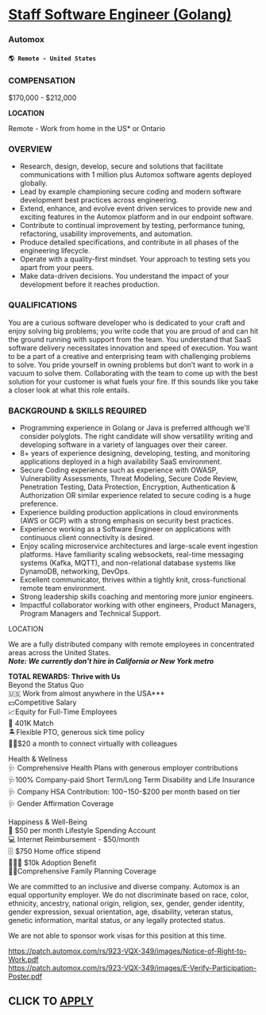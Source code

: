 # [Staff Software Engineer (Golang)](https://www.remotewlb.com/apply/staff-software-engineer-golang-122722)  
### Automox  
#### `🌎 Remote - United States`  

### **COMPENSATION**

$170,000 - $212,000

**LOCATION**

Remote - Work from home in the US* or Ontario

### OVERVIEW

  * Research, design, develop, secure and solutions that facilitate communications with 1 million plus Automox software agents deployed globally.
  * Lead by example championing secure coding and modern software development best practices across engineering.
  * Extend, enhance, and evolve event driven services to provide new and exciting features in the Automox platform and in our endpoint software.
  * Contribute to continual improvement by testing, performance tuning, refactoring, usability improvements, and automation.
  * Produce detailed specifications, and contribute in all phases of the engineering lifecycle.
  * Operate with a quality-first mindset. Your approach to testing sets you apart from your peers.
  * Make data-driven decisions. You understand the impact of your development before it reaches production.

### **QUALIFICATIONS**

You are a curious software developer who is dedicated to your craft and enjoy solving big problems; you write code that you are proud of and can hit the ground running with support from the team. You understand that SaaS software delivery necessitates innovation and speed of execution. You want to be a part of a creative and enterprising team with challenging problems to solve. You pride yourself in owning problems but don’t want to work in a vacuum to solve them. Collaborating with the team to come up with the best solution for your customer is what fuels your fire. If this sounds like you take a closer look at what this role entails.

### BACKGROUND & SKILLS REQUIRED

  * Programming experience in Golang or Java is preferred although we'll consider polyglots. The right candidate will show versatility writing and developing software in a variety of languages over their career.
  * 8+ years of experience designing, developing, testing, and monitoring applications deployed in a high availability SaaS environment.
  * Secure Coding experience such as experience with OWASP, Vulnerability Assessments, Threat Modeling, Secure Code Review, Penetration Testing, Data Protection, Encryption, Authentication & Authorization OR similar experience related to secure coding is a huge preference.
  * Experience building production applications in cloud environments (AWS or GCP) with a strong emphasis on security best practices.
  * Experience working as a Software Engineer on applications with continuous client connectivity is desired.
  * Enjoy scaling microservice architectures and large-scale event ingestion platforms. Have familiarity scaling websockets, real-time messaging systems (Kafka, MQTT), and non-relational database systems like DynamoDB, networking, DevOps.
  * Excellent communicator, thrives within a tightly knit, cross-functional remote team environment.
  * Strong leadership skills coaching and mentoring more junior engineers.
  * Impactful collaborator working with other engineers, Product Managers, Program Managers and Technical Support.

LOCATION  
  
We are a fully distributed company with remote employees in concentrated areas across the United States.  
***Note: We currently don't hire in California or New York metro***

**TOTAL REWARDS: Thrive with Us**  
Beyond the Status Quo  
🇺🇸 Work from almost anywhere in the USA***  
💵Competitive Salary  
📈Equity for Full-Time Employees  
🏦 401K Match  
🏝Flexible PTO, generous sick time policy  
👋🏽$20 a month to connect virtually with colleagues

Health & Wellness  
🩺 Comprehensive Health Plans with generous employer contributions  
🩺100% Company-paid Short Term/Long Term Disability and Life Insurance  
🩺 Company HSA Contribution: $100-$150-$200 per month based on tier  
🩺 Gender Affirmation Coverage

Happiness & Well-Being  
🎁 $50 per month Lifestyle Spending Account  
💻 Internet Reimbursement - $50/month  
🗄 $750 Home office stipend  
👨‍👧‍👦 $10k Adoption Benefit  
🤰🏽Comprehensive Family Planning Coverage

We are committed to an inclusive and diverse company. Automox is an equal opportunity employer. We do not discriminate based on race, color, ethnicity, ancestry, national origin, religion, sex, gender, gender identity, gender expression, sexual orientation, age, disability, veteran status, genetic information, marital status, or any legally protected status.

We are not able to sponsor work visas for this position at this time.

https://patch.automox.com/rs/923-VQX-349/images/Notice-of-Right-to-Work.pdf  
https://patch.automox.com/rs/923-VQX-349/images/E-Verify-Participation-Poster.pdf

  
## CLICK TO [APPLY](https://www.remotewlb.com/apply/staff-software-engineer-golang-122722)


